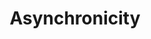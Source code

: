 ---
layout: topic
title: Asynchronicity
permalink: /design/topics/asynchronicity
data:
  items:
    - references:
        - name: Asynchronicity
          url: 'https://github.com/cloudfoundry/cc-api-v3-style-guide#asynchronicity'
      _embedded:
        guideline:
          id: cloud-foundy-cloud-controller-api-style-guide
          title: Cloud Controller API v3 Style Guide (Proposal)
          type: github
          url: 'https://github.com/cloudfoundry/cc-api-v3-style-guide'
          company: Cloud Foundry
          companyLogoUrl: /media/cloudfoundry.png
          companyUrl: 'https://www.cloudfoundry.org/'
          date: 2016-05-11T00:00:00.000Z
          reviewDate: 2016-08-18T00:00:00.000Z
          _links:
            self:
              href: /design/guidelines/cloud-foundy-cloud-controller-api-style-guide
            guidelineTopics:
              href: /design/guidelines/cloud-foundy-cloud-controller-api-style-guide/topics
      _links:
        guideline:
          href: /design/guidelines/cloud-foundy-cloud-controller-api-style-guide
    - references:
        - name: Long running API faults
          url: 'https://github.com/Microsoft/api-guidelines/blob/master/Guidelines.md#55-long-running-api-faults'
        - name: Long running operations
          url: 'https://github.com/Microsoft/api-guidelines/blob/master/Guidelines.md#13-long-running-operations'
        - name: Operations resource
          url: 'https://github.com/Microsoft/api-guidelines/blob/master/Guidelines.md#1324-operations-resource'
        - name: Operation resource
          url: 'https://github.com/Microsoft/api-guidelines/blob/master/Guidelines.md#1325----operation-resource'
        - name: Operation tombstones
          url: 'https://github.com/Microsoft/api-guidelines/blob/master/Guidelines.md#1326-operation-tombstones'
        - name: 'The typical flow, polling'
          url: 'https://github.com/Microsoft/api-guidelines/blob/master/Guidelines.md#1327-the-typical-flow-polling'
        - name: 'The typical flow, push notifications'
          url: 'https://github.com/Microsoft/api-guidelines/blob/master/Guidelines.md#1328-the-typical-flow-push-notifications'
        - name: Retry-After
          url: 'https://github.com/Microsoft/api-guidelines/blob/master/Guidelines.md#1329-retry-after'
      _embedded:
        guideline:
          id: microsoft-rest-api-guidelines
          title: Microsoft REST API Guidelines
          type: github
          url: 'https://github.com/Microsoft/api-guidelines/blob/master/Guidelines.md'
          company: Microsoft
          companyLogoUrl: /media/logos/microsoft.png
          companyUrl: 'https://opensource.microsoft.com/'
          date: 2016-07-19T00:00:00.000Z
          reviewDate: 2016-08-31T00:00:00.000Z
          _links:
            self:
              href: /design/guidelines/microsoft-rest-api-guidelines
            guidelineTopics:
              href: /design/guidelines/microsoft-rest-api-guidelines/topics
      _links:
        guideline:
          href: /design/guidelines/microsoft-rest-api-guidelines
    - references:
        - name: Asynchronous Requests
          url: 'http://restful-api-design.readthedocs.io/en/latest/methods.html#asynchronous-requests'
      _embedded:
        guideline:
          id: redhat-thoughts-on-restful-api-design
          title: Thoughts on RESTful API Design
          type: website
          url: 'http://restful-api-design.readthedocs.io/en/latest/'
          company: Red Hat
          companyLogoUrl: /media/logos/redhat.png
          companyUrl: 'https://www.redhat.com/'
          date: 2012-11-15T00:00:00.000Z
          reviewDate: 2016-08-18T00:00:00.000Z
          _links:
            self:
              href: /design/guidelines/redhat-thoughts-on-restful-api-design
            guidelineTopics:
              href: /design/guidelines/redhat-thoughts-on-restful-api-design/topics
      _links:
        guideline:
          href: /design/guidelines/redhat-thoughts-on-restful-api-design
    - references:
        - name: Events
          url: 'http://zalando.github.io/restful-api-guidelines/events/events.html'
      _embedded:
        guideline:
          id: zalando-restful-api-guidelines
          title: RESTFul API Guidelines
          type: website
          url: 'http://zalando.github.io/restful-api-guidelines/'
          company: Zalando
          companyLogoUrl: /media/logos/zalando.png
          companyUrl: 'https://tech.zalando.de/'
          date: 2016-01-22T00:00:00.000Z
          reviewDate: 2016-08-28T00:00:00.000Z
          _links:
            self:
              href: /design/guidelines/zalando-restful-api-guidelines
            guidelineTopics:
              href: /design/guidelines/zalando-restful-api-guidelines/topics
      _links:
        guideline:
          href: /design/guidelines/zalando-restful-api-guidelines
  _embedded:
    topic:
      id: asynchronicity
      name: Asynchronicity
      description: How to handle long operations
      _links:
        self:
          href: /design/topics/asynchronicity
        topicGuidelines:
          href: /design/topics/asynchronicity/guidelines
  _links:
    self:
      href: /design/topics/asynchronicity/guidelines
    topic:
      href: /design/topics/asynchronicity
---